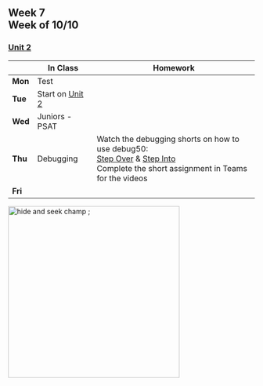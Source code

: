 ## Week 7 <br>Week of 10/10

### [Unit 2](/apcsp/curriculum/2)

  |       |In Class               |Homework   |
  |-------|---------              |---------  |
  |**Mon**|Test | |
  |**Tue**|Start on [Unit 2](/apcsp/curriculum/2) | |
  |**Wed**|Juniors - PSAT | |
  |**Thu**|Debugging |Watch the debugging shorts on how to use debug50:<br>[Step Over](https://www.youtube.com/watch?v=---HbbANxDQ) & [Step Into](https://www.youtube.com/watch?v=tk3cl8hyfqM)<br>Complete the short assignment in Teams for the videos |
  |**Fri**| | |


<img src="https://ih0.redbubble.net/image.453247676.2842/flat,800x800,070,f.u3.jpg" alt="hide and seek champ ;" height="350">

<meta http-equiv="refresh" content="300"/>